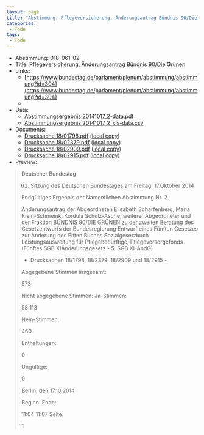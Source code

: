 ```yaml
---
layout: page
title: "Abstimmung: Pflegeversicherung, Änderungsantrag Bündnis 90/Die Grünen"
categories:
 - Todo
tags:
 - Todo
---
```


* Abstimmung: 018-061-02
* Title: Pflegeversicherung, Änderungsantrag Bündnis 90/Die Grünen
* Links: 
    * [https://www.bundestag.de/parlament/plenum/abstimmung/abstimmung?id=304](https://www.bundestag.de/parlament/plenum/abstimmung/abstimmung?id=304)
    * 
* Data: 
    * [Abstimmungsergebnis 20141017_2-data.pdf](/res/abstimmungsliste/20141017_2-data.pdf)
    * [Abstimmungsergebnis 20141017_2_xls-data.csv](/res/abstimmungsliste/analyses/20141017_2_xls-data.csv)
* Documents: 
    * [Drucksache 18/01798.pdf](http://dip21.bundestag.de/dip21/btd/18/017/1801798.pdf) ([local copy](/res/abstimmungsdaten/018-061-02/1801798.pdf))
    * [Drucksache 18/02379.pdf](http://dip21.bundestag.de/dip21/btd/18/023/1802379.pdf) ([local copy](/res/abstimmungsdaten/018-061-02/1802379.pdf))
    * [Drucksache 18/02909.pdf](http://dip21.bundestag.de/dip21/btd/18/029/1802909.pdf) ([local copy](/res/abstimmungsdaten/018-061-02/1802909.pdf))
    * [Drucksache 18/02915.pdf](http://dip21.bundestag.de/dip21/btd/18/029/1802915.pdf) ([local copy](/res/abstimmungsdaten/018-061-02/1802915.pdf))
* Preview: 
> Deutscher Bundestag
> 
> 61. Sitzung des Deutschen Bundestages
> am Freitag, 17.Oktober 2014
> 
> Endgültiges Ergebnis der Namentlichen Abstimmung Nr. 2
> 
> Änderungsantrag der Abgeordneten Elisabeth Scharfenberg, Maria Klein-Schmeink,
> Kordula Schulz-Asche, weiterer Abgeordneter und der Fraktion BÜNDNIS 90/DIE
> GRÜNEN
> zu der zweiten Beratung des Gesetzentwurfs der Bundesregierung
> Entwurf eines Fünften Gesetzes zur Änderung des Elften Buches Sozialgesetzbuch Leistungsausweitung für Pflegebedürftige, Pflegevorsorgefonds (Fünftes SGB XIÄnderungsgesetz - 5. SGB XI-ÄndG)
> - Drucksachen 18/1798, 18/2379, 18/2909 und 18/2915 -
> 
> Abgegebene Stimmen insgesamt:
> 
> 573
> 
> Nicht abgegebene Stimmen:
> Ja-Stimmen:
> 
> 58
> 113
> 
> Nein-Stimmen:
> 
> 460
> 
> Enthaltungen:
> 
> 0
> 
> Ungültige:
> 
> 0
> 
> Berlin, den 17.10.2014
> 
> Beginn:
> Ende:
> 
> 11:04
> 11:07
> Seite:
> 
> 1
> 
> 
